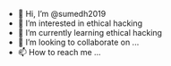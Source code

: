 - 👋 Hi, I’m @sumedh2019
- 👀 I’m interested in ethical hacking
- 🌱 I’m currently learning ethical hacking
- 💞️ I’m looking to collaborate on ...
- 📫 How to reach me ...

<!---
sumedh2019/sumedh2019 is a ✨ special ✨ repository because its `README.md` (this file) appears on your GitHub profile.
You can click the Preview link to take a look at your changes.
--->

